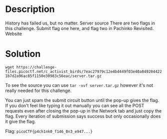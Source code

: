 # Description

History has failed us, but no matter.
Server source
There are two flags in this challenge. Submit flag one here, and flag two in Pachinko Revisited.
Website

# Solution

`wget https://challenge-files.picoctf.net/c_activist_birds/7eac27979c12e4bd449f03e40a8492044221b7d2a96ac85f1150e30983c56eac/server.tar.gz`

To see the source you can use `tar -xvf server.tar.gz` however it's not really needed for this challenge.

You can just spam the submit circuit button until the pop-up gives the flag. If you don't feel like typing it out manually you can see all the POST requests even after closing the pop-up in the Network tab and just copy the flag. Every iteration of submission says success but only occasionally does it give the flag.

Flag: `picoCTF{p4ch1nk0_f146_0n3_e947...}`